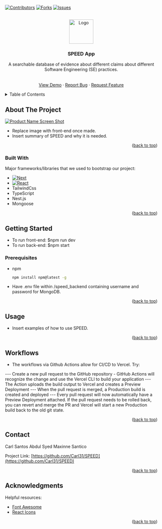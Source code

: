 <!-- Improved compatibility of back to top link: See: https://github.com/othneildrew/Best-README-Template/pull/73 -->
<a name="readme-top"></a>

<!-- PROJECT SHIELDS -->
<!--
*** I'm using markdown "reference style" links for readability.
*** Reference links are enclosed in brackets [ ] instead of parentheses ( ).
*** See the bottom of this document for the declaration of the reference variables
*** for contributors-url, forks-url, etc. This is an optional, concise syntax you may use.
*** https://www.markdownguide.org/basic-syntax/#reference-style-links
-->
[![Contributors][contributors-shield]][contributors-url]
[![Forks][forks-shield]][forks-url]
[![Issues][issues-shield]][issues-url]



<!-- PROJECT LOGO -->
<br />
<div align="center">
  <a href="https://github.com/Carl31/SPEED">
    <img src="images/logo.png" alt="Logo" width="80" height="80">
  </a>

  <h3 align="center">SPEED App</h3>

  <p align="center">
    A searchable database of evidence about different claims about different Software Engineering (SE) practices.
    <br />
    <br />
    <br />
    <a href="https://vercel.com">View Demo</a>
    ·
    <a href="https://github.com/Carl31/SPEED/issues">Report Bug</a>
    ·
    <a href="https://github.com/Carl31/SPEED/issues">Request Feature</a>
  </p>
</div>



<!-- TABLE OF CONTENTS -->
<details>
  <summary>Table of Contents</summary>
  <ol>
    <li>
      <a href="#about-the-project">About The Project</a>
      <ul>
        <li><a href="#built-with">Built With</a></li>
      </ul>
    </li>
    <li>
      <a href="#getting-started">Getting Started</a>
      <ul>
        <li><a href="#prerequisites">Prerequisites</a></li>
      </ul>
    </li>
    <li><a href="#usage">Usage</a></li>
    <li><a href="#usage">Workflows</a></li>
    <li><a href="#contact">Contact</a></li>
    <li><a href="#acknowledgments">Acknowledgments</a></li>
  </ol>
</details>



<!-- ABOUT THE PROJECT -->
## About The Project

[![Product Name Screen Shot][product-screenshot]](https://example.com)

- Replace image with front-end once made.
- Insert summary of SPEED and why it is needed.

<p align="right">(<a href="#readme-top">back to top</a>)</p>



### Built With

Major frameworks/libraries that we used to bootstrap our project:

* [![Next][Next.js]][Next-url]
* [![React][React.js]][React-url]
* TailwindCss
* TypeScript
* Nest.js
* Mongoose


<p align="right">(<a href="#readme-top">back to top</a>)</p>



<!-- GETTING STARTED -->
## Getting Started

- To run front-end: $npm run dev
- To run back-end: $npm start

### Prerequisites

* npm
  ```sh
  npm install npm@latest -g
  ```
* Have .env file within /speed_backend containing username and password for MongoDB.

<p align="right">(<a href="#readme-top">back to top</a>)</p>



<!-- USAGE EXAMPLES -->
## Usage

- Insert examples of how to use SPEED.

<p align="right">(<a href="#readme-top">back to top</a>)</p>


<!-- WORKFLOWS -->
## Workflows

- The workflows via Github Actions allow for CI/CD to Vercel. Try:

--- Create a new pull request to the GitHub repository - GitHub Actions will recognize the change and use the Vercel CLI to build your application
--- The Action uploads the build output to Vercel and creates a Preview Deployment
--- When the pull request is merged, a Production build is created and deployed
--- Every pull request will now automatically have a Preview Deployment attached. If the pull request needs to be rolled back, you can revert and merge the PR and Vercel will start a new Production build back to the old git state.

<p align="right">(<a href="#readme-top">back to top</a>)</p>



<!-- CONTACT -->
## Contact

Carl Santos
Abdul Syed
Maxinne Santico

Project Link: [https://github.com/Carl31/SPEED](https://github.com/Carl31/SPEED)

<p align="right">(<a href="#readme-top">back to top</a>)</p>



<!-- ACKNOWLEDGMENTS -->
## Acknowledgments

Helpful resources:

* [Font Awesome](https://fontawesome.com)
* [React Icons](https://react-icons.github.io/react-icons/search)

<p align="right">(<a href="#readme-top">back to top</a>)</p>



<!-- MARKDOWN LINKS & IMAGES -->
<!-- https://www.markdownguide.org/basic-syntax/#reference-style-links -->
[contributors-shield]: https://img.shields.io/github/contributors/Carl31/SPEED.svg?style=for-the-badge
[contributors-url]: https://github.com/Carl31/SPEED/graphs/contributors
[forks-shield]: https://img.shields.io/github/forks/Carl31/SPEED.svg?style=for-the-badge
[forks-url]: https://github.com/Carl31/SPEED/network/members
[issues-shield]: https://img.shields.io/github/issues/Carl31/SPEED.svg?style=for-the-badge
[issues-url]: https://github.com/Carl31/SPEED/issues
[product-screenshot]: images/screenshot.png
[Next.js]: https://img.shields.io/badge/next.js-000000?style=for-the-badge&logo=nextdotjs&logoColor=white
[Next-url]: https://nextjs.org/
[React.js]: https://img.shields.io/badge/React-20232A?style=for-the-badge&logo=react&logoColor=61DAFB
[React-url]: https://reactjs.org/
[Tailwind-url]: https://tailwindcss.com/
[Nest.url]: https://nest.js.com
[Typescript]: https://typescriptlang.org
